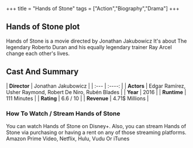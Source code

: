 +++
title = "Hands of Stone"
tags = ["Action","Biography","Drama"]
+++
## Hands of Stone plot
Hands of Stone is a movie directed by Jonathan Jakubowicz It's about The legendary Roberto Duran and his equally legendary trainer Ray Arcel change each other's lives.
## Cast And Summary
| **Director**      | Jonathan Jakubowicz |
    | :---        |    :----:   |
    |  **Actors** | Edgar Ramírez, Usher Raymond, Robert De Niro, Rubén Blades |
    | **Year**   | 2016    |
    |  **Runtime** | 111 Minutes |
    |  **Rating** | 6.6 / 10 | 
    |  **Revenue** | 4.71$ Millions |
### How To Watch / Stream Hands of Stone
You can watch Hands of Stone on Disney+.
Also, you can stream Hands of Stone via purchasing or having a rent on any of those streaming platforms.
Amazon Prime Video, Netflix, Hulu, Vudu Or iTunes